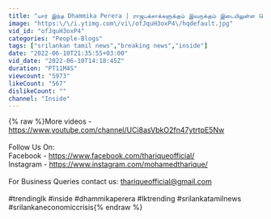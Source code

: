 ```yaml
---
title: "யார் இந்த Dhammika Perera | ராஜபக்சாக்களுக்கும் இவருக்கும் இடையிலுள்ள தொடர்பு? | Inside"
image: "https:\/\/i.ytimg.com\/vi\/ofJquH3oxP4\/hqdefault.jpg"
vid_id: "ofJquH3oxP4"
categories: "People-Blogs"
tags: ["srilankan tamil news","breaking news","inside"]
date: "2022-06-10T21:35:55+03:00"
vid_date: "2022-06-10T14:18:45Z"
duration: "PT11M4S"
viewcount: "5973"
likeCount: "567"
dislikeCount: ""
channel: "Inside"
---
```

{% raw %}More videos - <a rel="nofollow" target="blank" href="https://www.youtube.com/channel/UCi8asVbkO2fn47ytrtpE5Nw">https://www.youtube.com/channel/UCi8asVbkO2fn47ytrtpE5Nw</a><br /><br />Follow Us On:<br />Facebook - <a rel="nofollow" target="blank" href="https://www.facebook.com/thariqueofficial/">https://www.facebook.com/thariqueofficial/</a><br />Instagram - <a rel="nofollow" target="blank" href="https://www.instagram.com/mohamedtharique/">https://www.instagram.com/mohamedtharique/</a><br /><br />For Business Queries contact us: thariqueofficial@gmail.com<br /><br />#trendinglk #inside #dhammikaperera #lktrending #srilankatamilnews #srilankaneconomiccrisis{% endraw %}
